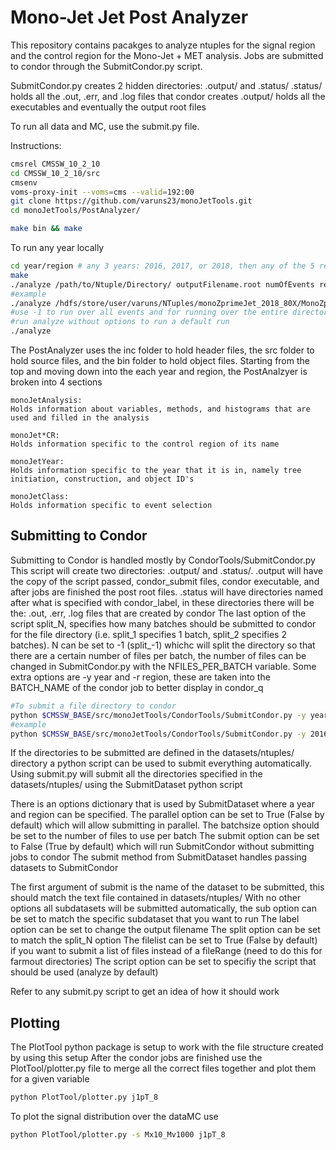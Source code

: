 # Mono-Jet Jet Post Analyzer

This repository contains pacakges to analyze ntuples for the signal region and the control region 
for the Mono-Jet + MET analysis.
Jobs are submitted to condor through the SubmitCondor.py script.

SubmitCondor.py creates 2 hidden directories: .output/ and .status/
.status/ holds all the .out, .err, and .log files that condor creates
.output/ holds all the executables and eventually the output root files

To run all data and MC, use the submit.py file.

Instructions:

```bash
cmsrel CMSSW_10_2_10
cd CMSSW_10_2_10/src
cmsenv
voms-proxy-init --voms=cms --valid=192:00
git clone https://github.com/varuns23/monoJetTools.git
cd monoJetTools/PostAnalyzer/

make bin && make
```

To run any year locally 

```bash
cd year/region # any 3 years: 2016, 2017, or 2018, then any of the 5 regions: SignalRegion, SingleEleCR, SingleMuCR, DoubleEleCR, or DoubleMuCR
make
./analyze /path/to/Ntuple/Directory/ outputFilename.root numOfEvents reportEvery filerange
#example
./analyze /hdfs/store/user/varuns/NTuples/monoZprimeJet_2018_80X/MonoZprimeJet_Mx10_Mv1000/ postMx10_Mv1000.root -1 1000 1-9
#use -1 to run over all events and for running over the entire directory
#run analyze without options to run a default run
./analyze
````

The PostAnalyzer uses the inc folder to hold header files, the src folder to hold source files, and the bin folder to hold object files.
Starting from the top and moving down into the each year and region, the PostAnalzyer is broken into 4 sections

    monoJetAnalysis:
	Holds information about variables, methods, and histograms that are used and filled in the analysis

    monoJet*CR:
	Holds information specific to the control region of its name

    monoJetYear:
	Holds information specific to the year that it is in, namely tree initiation, construction, and object ID's

    monoJetClass:
	Holds information specific to event selection

## Submitting to Condor
Submitting to Condor is handled mostly by CondorTools/SubmitCondor.py
This script will create two directories: .output/ and .status/.
.output will have the copy of the script passed, condor_submit files, condor executable, and after jobs are finished the post root files.
.status will have directories named after what is specified with condor_label, in these directories there will be the: .out, .err, .log files that are created by condor
The last option of the script split_N, specifies how many batches should be submitted to condor for the file directory (i.e. split_1 specifies 1 batch, split_2 specifies 2 batches).
N can be set to -1 (split_-1) whichc will split the directory so that there are a certain number of files per batch, the number of files can be changed in SubmitCondor.py with the NFILES_PER_BATCH variable.
Some extra options are -y year and -r region, these are taken into the BATCH_NAME of the condor job to better display in condor_q

```bash
#To submit a file directory to condor
python $CMSSW_BASE/src/monoJetTools/CondorTools/SubmitCondor.py -y year -r region analyze /path/to/Ntuple/Directory/ outputFilename.root numOfEvents reportEvery condor_label split_N
#example
python $CMSSW_BASE/src/monoJetTools/CondorTools/SubmitCondor.py -y 2016 -r SR analyze /hdfs/store/user/varuns/NTuples/monoZprimeJet_2018_80X/MonoZprimeJet_Mx10_Mv1000/ postMx10_Mv1000.root -1 1000 Mx10_Mv1000 split_-1
```

If the directories to be submitted are defined in the datasets/ntuples/ directory a python script can be used to submit everything automatically.
Using submit.py will submit all the directories specified in the datasets/ntuples/ using the SubmitDataset python script

There is an options dictionary that is used by SubmitDataset where a year and region can be specified.
The parallel option can be set to True (False by default) which will allow submitting in parallel.
The batchsize option should be set to the number of files to use per batch
The submit option can be set to False (True by default) which will run SubmitCondor without submitting jobs to condor
The submit method from SubmitDataset handles passing datasets to SubmitCondor

The first argument of submit is the name of the dataset to be submitted, this should match the text file contained in datasets/ntuples/
With no other options all subdatasets will be submitted automatically, the sub option can be set to match the specific subdataset that you want to run
The label option can be set to change the output filename
The split option can be set to match the split_N option
The filelist can be set to True (False by default) if you want to submit a list of files instead of a fileRange (need to do this for farmout directories)
The script option can be set to specifiy the script that should be used (analyze by default)

Refer to any submit.py script to get an idea of how it should work

## Plotting
The PlotTool python package is setup to work with the file structure created by using this setup
After the condor jobs are finished use the PlotTool/plotter.py file to merge all the correct files together and plot them for a given variable

```bash
python PlotTool/plotter.py j1pT_8
```

To plot the signal distribution over the dataMC use 
```bash
python PlotTool/plotter.py -s Mx10_Mv1000 j1pT_8
```
